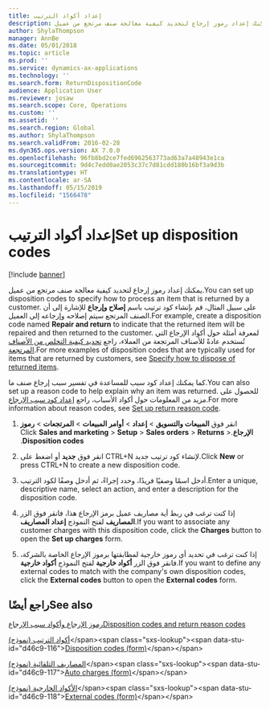 ```yaml
---
title: إعداد أكواد الترتيب
description: يمكنك إعداد رموز إرجاع لتحديد كيفية معالجة صنف مرتجع من عميل.
author: ShylaThompson
manager: AnnBe
ms.date: 05/01/2018
ms.topic: article
ms.prod: ''
ms.service: dynamics-ax-applications
ms.technology: ''
ms.search.form: ReturnDispositionCode
audience: Application User
ms.reviewer: josaw
ms.search.scope: Core, Operations
ms.custom: ''
ms.assetid: ''
ms.search.region: Global
ms.author: ShylaThompson
ms.search.validFrom: 2016-02-28
ms.dyn365.ops.version: AX 7.0.0
ms.openlocfilehash: 96fb8bd2ce7fed6962563773ad63a7a48943e1ca
ms.sourcegitcommit: 9d4c7edd0ae2053c37c7d81cdd180b16bf3a9d3b
ms.translationtype: HT
ms.contentlocale: ar-SA
ms.lasthandoff: 05/15/2019
ms.locfileid: "1566478"
---
```

# <a name="set-up-disposition-codes"></a><span data-ttu-id="d46c9-103">إعداد أكواد الترتيب</span><span class="sxs-lookup"><span data-stu-id="d46c9-103">Set up disposition codes</span></span> 

[!include [banner](../includes/banner.md)]


<span data-ttu-id="d46c9-104">يمكنك إعداد رموز إرجاع لتحديد كيفية معالجة صنف مرتجع من عميل.</span><span class="sxs-lookup"><span data-stu-id="d46c9-104">You can set up disposition codes to specify how to process an item that is returned by a customer.</span></span> <span data-ttu-id="d46c9-105">على سبيل المثال، قم بإنشاء كود ترتيب باسم **إصلاح وإرجاع** للإشارة إلى أن الصنف المرتجع سيتم إصلاحه وإرجاعه إلى العميل.</span><span class="sxs-lookup"><span data-stu-id="d46c9-105">For example, create a disposition code named **Repair and return** to indicate that the returned item will be repaired and then returned to the customer.</span></span> <span data-ttu-id="d46c9-106">لمعرفة أمثلة حول أكواد الإرجاع التي تُستخدم عادةً للأصناف المرتجعة من العملاء، راجع [‏‫تحديد كيفية التخلص من الأصناف المرتجعة‬](specify-how-to-dispose-of-returned-items.md).</span><span class="sxs-lookup"><span data-stu-id="d46c9-106">For more examples of disposition codes that are typically used for items that are returned by customers, see [Specify how to dispose of returned items](specify-how-to-dispose-of-returned-items.md).</span></span>

<span data-ttu-id="d46c9-107">كما يمكنك إعداد كود سبب للمساعدة في تفسير سبب إرجاع صنف ما.</span><span class="sxs-lookup"><span data-stu-id="d46c9-107">You can also set up a reason code to help explain why an item was returned.</span></span> <span data-ttu-id="d46c9-108">للحصول على مزيد من المعلومات حول أكواد الأسباب، راجع [إعداد كود سبب الإرجاع](set-up-return-reason-code.md).</span><span class="sxs-lookup"><span data-stu-id="d46c9-108">For more information about reason codes, see [Set up return reason code](set-up-return-reason-code.md).</span></span>

1.  <span data-ttu-id="d46c9-109">انقر فوق **‏‫المبيعات والتسويق‬** \> **إعداد** \> **‏‫‏‫أوامر المبيعات**‬ \> **المرتجعات** \> **رموز الإرجاع**.</span><span class="sxs-lookup"><span data-stu-id="d46c9-109">Click **Sales and marketing** \> **Setup** \> **Sales orders** \> **Returns** \> **Disposition codes**.</span></span>

2.  <span data-ttu-id="d46c9-110">انقر فوق **جديد** أو اضغط على CTRL+N لإنشاء كود ترتيب جديد.</span><span class="sxs-lookup"><span data-stu-id="d46c9-110">Click **New** or press CTRL+N to create a new disposition code.</span></span>

3.  <span data-ttu-id="d46c9-111">أدخل اسمًا وصفيًا فريدًا، وحدد إجراءً، ثم أدخل وصفًا لكود الترتيب.</span><span class="sxs-lookup"><span data-stu-id="d46c9-111">Enter a unique, descriptive name, select an action, and enter a description for the disposition code.</span></span>

4.  <span data-ttu-id="d46c9-112">إذا كنت ترغب في ربط أية مصاريف عميل برمز الإرجاع هذا، فانقر فوق الزر **المصاريف** لفتح النموذج **إعداد المصاريف**.</span><span class="sxs-lookup"><span data-stu-id="d46c9-112">If you want to associate any customer charges with this disposition code, click the **Charges** button to open the **Set up charges** form.</span></span>

5.  <span data-ttu-id="d46c9-113">إذا كنت ترغب في تحديد أي رموز خارجية لمطابقتها برموز الإرجاع الخاصة بالشركة، فانقر فوق الزر **أكواد خارجية** لفتح النموذج **أكواد خارجية**.</span><span class="sxs-lookup"><span data-stu-id="d46c9-113">If you want to define any external codes to match with the company's own disposition codes, click the **External codes** button to open the **External codes** form.</span></span>

## <a name="see-also"></a><span data-ttu-id="d46c9-114">راجع أيضًا</span><span class="sxs-lookup"><span data-stu-id="d46c9-114">See also</span></span>

[<span data-ttu-id="d46c9-115">رموز الإرجاع وأكواد سبب الإرجاع</span><span class="sxs-lookup"><span data-stu-id="d46c9-115">Disposition codes and return reason codes</span></span>](disposition-and-return-reason-codes.md)

<span data-ttu-id="d46c9-116">[أكواد الترتيب (نموذج)](https://technet.microsoft.com/en-us/library/hh597113\(v=ax.60\))</span><span class="sxs-lookup"><span data-stu-id="d46c9-116">[Disposition codes (form)](https://technet.microsoft.com/en-us/library/hh597113\(v=ax.60\))</span></span>

<span data-ttu-id="d46c9-117">[المصاريف التلقائية (نموذج)](https://technet.microsoft.com/en-us/library/aa582856\(v=ax.60\))</span><span class="sxs-lookup"><span data-stu-id="d46c9-117">[Auto charges (form)](https://technet.microsoft.com/en-us/library/aa582856\(v=ax.60\))</span></span>

<span data-ttu-id="d46c9-118">[الأكواد الخارجية (نموذج)](https://technet.microsoft.com/en-us/library/aa583814\(v=ax.60\))</span><span class="sxs-lookup"><span data-stu-id="d46c9-118">[External codes (form)](https://technet.microsoft.com/en-us/library/aa583814\(v=ax.60\))</span></span>

  


